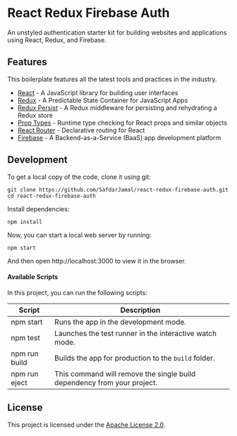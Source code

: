 # React Redux Firebase Auth

An unstyled authentication starter kit for building websites and applications using React, Redux, and Firebase.

## Features

This boilerplate features all the latest tools and practices in the industry.

- [React](https://reactjs.org) - A JavaScript library for building user interfaces
- [Redux](https://redux.js.org) - A Predictable State Container for JavaScript Apps
- [Redux Persist](https://github.com/rt2zz/redux-persist) - A Redux middleware for persisting and rehydrating a Redux store
- [Prop Types](https://github.com/facebook/prop-types) - Runtime type checking for React props and similar objects
- [React Router](https://reacttraining.com/react-router/web/guides/quick-start) - Declarative routing for React
- [Firebase](https://firebase.google.com) - A Backend-as-a-Service (BaaS) app development platform

## Development

To get a local copy of the code, clone it using git:

```
git clone https://github.com/SafdarJamal/react-redux-firebase-auth.git
cd react-redux-firebase-auth
```

Install dependencies:

```
npm install
```

Now, you can start a local web server by running:

```
npm start
```

And then open http://localhost:3000 to view it in the browser.

#### Available Scripts

In this project, you can run the following scripts:

| Script        | Description                                                             |
| ------------- | ----------------------------------------------------------------------- |
| npm start     | Runs the app in the development mode.                                   |
| npm test      | Launches the test runner in the interactive watch mode.                 |
| npm run build | Builds the app for production to the `build` folder.                    |
| npm run eject | This command will remove the single build dependency from your project. |

## License

This project is licensed under the [Apache License 2.0](https://github.com/SafdarJamal/react-redux-firebase-auth/blob/master/LICENSE).

